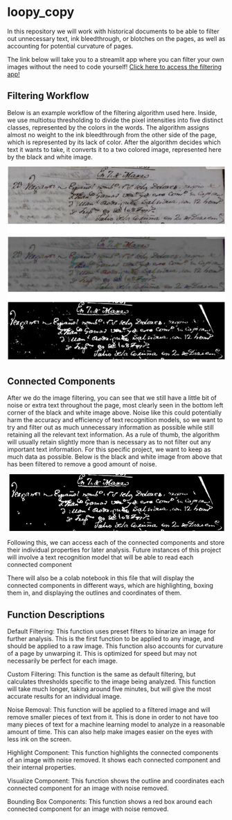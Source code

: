 # loopy_copy

In this repository we will work with historical documents to be able to filter out unnecessary text, ink bleedthrough, or blotches on the pages, as well as accounting for potential curvature of pages. 

The link below will take you to a streamlit app where you can filter your own images without the need to code yourself!
[Click here to access the filtering app!](https://loopycopy.streamlit.app/)

## Filtering Workflow
Below is an example workflow of the filtering algorithm used here. Inside, we use multiotsu thresholding to divide the pixel intensities into five distinct classes, represented by the colors in the words. The algorithm assigns almost no weight to the ink bleedthrough from the other side of the page, which is represented by its lack of color. After the algorithm decides which text it wants to take, it converts it to a two colored image, represented here by the black and white image.

<p align="center">
  <img src="https://github.com/eemeidinger/loopy_copy/blob/main/first_image/thresholding_pipeline.png" alt="final_image">
</p>


## Connected Components
After we do the image filtering, you can see that we still have a little bit of noise or extra text throughout the page, most clearly seen in the bottom left corner of the black and white image above. Noise like this could potentially harm the accuracy and efficiency of text recognition models, so we want to try and filter out as much unnecessary information as possible while still retaining all the relevant text information. As a rule of thumb, the algorithm will usually retain slightly more than is necessary as to not filter out any important text information. For this specific project, we want to keep as much data as possible. Below is the black and white image from above that has been filtered to remove a good amount of noise.


<p align="center">
  <img src="https://github.com/eemeidinger/loopy_copy/blob/main/first_image/filtered_image_for_github.png" alt="final_image">
</p>

Following this, we can access each of the connected components and store their individual properties for later analysis. Future instances of this project will involve a text recognition model that will be able to read each connected component



There will also be a colab notebook in this file that will display the connected components in different ways, which are highlighting, boxing them in, and displaying the outlines and coordinates of them.

## Function Descriptions

Default Filtering: This function uses preset filters to binarize an image for further analysis. This is the first function to be applied to any image, and should be applied to a raw image. This function also accounts for curvature of a page by unwarping it. This is optimized for speed but may not necessarily be perfect for each image. 

Custom Filtering: This function is the same as default filtering, but calculates thresholds specific to the image being analyzed. This function will take much longer, taking around five minutes, but will give the most accurate results for an individual image.

Noise Removal: This function will be applied to a filtered image and will remove smaller pieces of text from it. This is done in order to not have too many pieces of text for a machine learning model to analyze in a reasonable amount of time. This can also help make images easier on the eyes with less ink on the screen.

Highlight Component: This function highlights the connected components of an image with noise removed. It shows each connected component and their internal properties.

Visualize Component: This function shows the outline and coordinates each connected component for an image with noise removed. 

Bounding Box Components: This function shows a red box around each connected component for an image with noise removed.




